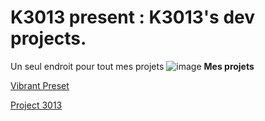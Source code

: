 # K3013 present : K3013's dev projects.
Un seul endroit pour tout mes projets
![image](https://github.com/user-attachments/assets/a80eaf6b-2ee3-4c9e-b720-0d990ad658fa)
**Mes projets**

[Vibrant Preset](Vibrant%20preset/fr_FR/)

[Project 3013](/Project%203013/fr_FR/)
